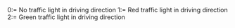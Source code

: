 0:= No traffic light in driving direction
1:= Red traffic light in driving direction
2:= Green traffic light in driving direction


